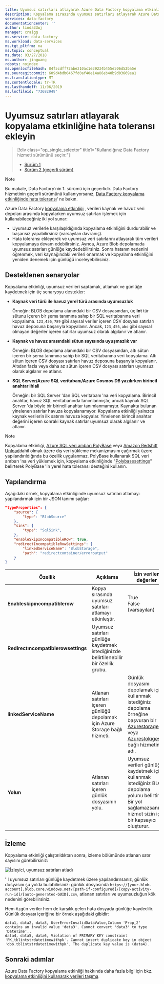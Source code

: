 ```yaml
---
title: Uyumsuz satırları atlayarak Azure Data Factory kopyalama etkinliğine hata toleransı ekleyin
description: Kopyalama sırasında uyumsuz satırları atlayarak Azure Data Factory kopyalama etkinliğine hata toleransı eklemeyi öğrenin
services: data-factory
documentationcenter: ''
author: linda33wj
manager: craigg
ms.service: data-factory
ms.workload: data-services
ms.tgt_pltfrm: na
ms.topic: conceptual
ms.date: 03/27/2018
ms.author: jingwang
robots: noindex
ms.openlocfilehash: 84f5cdff72abe210ac1e39234b455e506d52ba5e
ms.sourcegitcommit: 609d4bdb0467fd0af40e14a86eb40b9d03669ea1
ms.translationtype: MT
ms.contentlocale: tr-TR
ms.lasthandoff: 11/06/2019
ms.locfileid: "73682949"
---
```

# <a name="add-fault-tolerance-in-copy-activity-by-skipping-incompatible-rows"></a>Uyumsuz satırları atlayarak kopyalama etkinliğine hata toleransı ekleyin

> [!div class="op_single_selector" title1="Kullandığınız Data Factory hizmeti sürümünü seçin:"]
> * [Sürüm 1](data-factory-copy-activity-fault-tolerance.md)
> * [Sürüm 2 (geçerli sürüm)](../copy-activity-fault-tolerance.md)

> [!NOTE]
> Bu makale, Data Factory’nin 1. sürümü için geçerlidir. Data Factory hizmetinin geçerli sürümünü kullanıyorsanız, [Data Factory kopyalama etkinliğinde hata toleransı](../copy-activity-fault-tolerance.md)' ne bakın.

Azure Data Factory [kopyalama etkinliği](data-factory-data-movement-activities.md) , verileri kaynak ve havuz veri depoları arasında kopyalarken uyumsuz satırları işlemek için kullanabileceğiniz iki yol sunar:

- Uyumsuz verilerle karşılaşıldığında kopyalama etkinliğini durdurabilir ve başarısız yapabilirsiniz (varsayılan davranış).
- Hata toleransı ekleyerek ve uyumsuz veri satırlarını atlayarak tüm verileri kopyalamaya devam edebilirsiniz. Ayrıca, Azure Blob depolamada uyumsuz satırları günlüğe kaydedebilirsiniz. Sonra hatanın nedenini öğrenmek, veri kaynağındaki verileri onarmak ve kopyalama etkinliğini yeniden denemek için günlüğü inceleyebilirsiniz.

## <a name="supported-scenarios"></a>Desteklenen senaryolar
Kopyalama etkinliği, uyumsuz verileri saptamak, atlamak ve günlüğe kaydetmek için üç senaryoyu destekler:

- **Kaynak veri türü ile havuz yerel türü arasında uyumsuzluk**

    Örneğin: BLOB depolama alanındaki bir CSV dosyasından, üç **Int** tür sütunu içeren bir şema tanımına sahıp bir SQL veritabanına veri kopyalama. `123,456,789` gibi sayısal veriler içeren CSV dosyası satırları havuz deposuna başarıyla kopyalanır. Ancak, `123,456,abc` gibi sayısal olmayan değerler içeren satırlar uyumsuz olarak algılanır ve atlanır.

- **Kaynak ve havuz arasındaki sütun sayısında uyuşmazlık var**

    Örneğin: BLOB depolama alanındaki bir CSV dosyasından, altı sütun içeren bir şema tanımına sahip bir SQL veritabanına veri kopyalama. Altı sütun içeren CSV dosyası satırları havuz deposuna başarıyla kopyalanır. Altıdan fazla veya daha az sütun içeren CSV dosyası satırları uyumsuz olarak algılanır ve atlanır.

- **SQL Server/Azure SQL veritabanı/Azure Cosmos DB yazılırken birincil anahtar ihlali**

    Örneğin: bir SQL Server 'dan SQL veritabanı 'na veri kopyalama. Birincil anahtar, havuz SQL veritabanında tanımlanmıştır, ancak kaynak SQL Server 'da böyle bir birincil anahtar tanımlanmamıştır. Kaynakta bulunan yinelenen satırlar havuza kopyalanamıyor. Kopyalama etkinliği yalnızca kaynak verilerin ilk satırını havuza kopyalar. Yinelenen birincil anahtar değerini içeren sonraki kaynak satırlar uyumsuz olarak algılanır ve atlanır.

>[!NOTE]
>Kopyalama etkinliği, [Azure SQL veri ambarı PolyBase](data-factory-azure-sql-data-warehouse-connector.md#use-polybase-to-load-data-into-azure-sql-data-warehouse) veya [Amazon Redshift Unload](data-factory-amazon-redshift-connector.md#use-unload-to-copy-data-from-amazon-redshift)dahil olmak üzere dış veri yükleme mekanizmasını çağırmak üzere yapılandırıldığında bu özellik uygulanmaz. PolyBase kullanarak SQL veri ambarı 'na veri yüklemek için, kopyalama etkinliğinde "[Polybasesettings](data-factory-azure-sql-data-warehouse-connector.md#sqldwsink)" belirterek PolyBase 'in yerel hata toleransı desteğini kullanın.

## <a name="configuration"></a>Yapılandırma
Aşağıdaki örnek, kopyalama etkinliğinde uyumsuz satırları atlamayı yapılandırmak için bir JSON tanımı sağlar:

```json
"typeProperties": {
    "source": {
        "type": "BlobSource"
    },
    "sink": {
        "type": "SqlSink",
    },
    "enableSkipIncompatibleRow": true,
    "redirectIncompatibleRowSettings": {
        "linkedServiceName": "BlobStorage",
        "path": "redirectcontainer/erroroutput"
    }
}
```

| Özellik | Açıklama | İzin verilen değerler | Gerekli |
| --- | --- | --- | --- |
| **Enableskipıncompatiblerow** | Kopya sırasında uyumsuz satırları atlamayı etkinleştir. | True<br/>False (varsayılan) | Hayır |
| **Redirectıncompatiblerowsettings** | Uyumsuz satırları günlüğe kaydetmek istediğinizde belirtilenebilir bir özellik grubu. | &nbsp; | Hayır |
| **linkedServiceName** | Atlanan satırları içeren günlüğü depolamak için Azure Storage bağlı hizmeti. | Günlük dosyasını depolamak için kullanmak istediğiniz depolama örneğine başvuran bir [Azurestorage](data-factory-azure-blob-connector.md#azure-storage-linked-service) veya [Azurestokıgesas](data-factory-azure-blob-connector.md#azure-storage-sas-linked-service) bağlı hizmetinin adı. | Hayır |
| **Yolun** | Atlanan satırları içeren günlük dosyasının yolu. | Uyumsuz verileri günlüğe kaydetmek için kullanmak istediğiniz BLOB depolama yolunu belirtin. Bir yol sağlamazsanız, hizmet sizin için bir kapsayıcı oluşturur. | Hayır |

## <a name="monitoring"></a>İzleme
Kopyalama etkinliği çalıştırıldıktan sonra, izleme bölümünde atlanan satır sayısını görebilirsiniz:

![İzleyici, uyumsuz satırları atladı](./media/data-factory-copy-activity-fault-tolerance/skip-incompatible-rows-monitoring.png)

' I uyumsuz satırları günlüğe kaydetmek üzere yapılandırırsanız, günlük dosyasını şu yolda bulabilirsiniz: günlük dosyasında `https://[your-blob-account].blob.core.windows.net/[path-if-configured]/[copy-activity-run-id]/[auto-generated-GUID].csv`, atlanan satırları ve uyumsuzluğun kök nedenini görebilirsiniz.

Hem özgün veriler hem de karşılık gelen hata dosyada günlüğe kaydedilir. Günlük dosyası içeriğine bir örnek aşağıdaki gibidir:
```
data1, data2, data3, UserErrorInvalidDataValue,Column 'Prop_2' contains an invalid value 'data3'. Cannot convert 'data3' to type 'DateTime'.,
data4, data5, data6, Violation of PRIMARY KEY constraint 'PK_tblintstrdatetimewithpk'. Cannot insert duplicate key in object 'dbo.tblintstrdatetimewithpk'. The duplicate key value is (data4).
```

## <a name="next-steps"></a>Sonraki adımlar
Azure Data Factory kopyalama etkinliği hakkında daha fazla bilgi için bkz. [kopyalama etkinliğini kullanarak verileri taşıma](data-factory-data-movement-activities.md).

